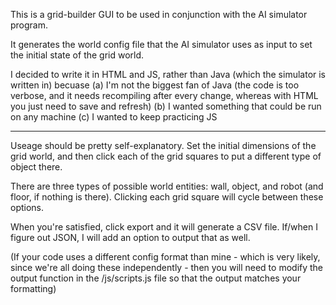 This is a grid-builder GUI to be used in conjunction with the AI simulator program.

It generates the world config file that the AI simulator uses as input to set the initial state of the grid world.

I decided to write it in HTML and JS, rather than Java (which the simulator is written in) becuase 
(a) I'm not the biggest fan of Java (the code is too verbose, and it needs recompiling after every change, whereas with HTML you just need to save and refresh)
(b) I wanted something that could be run on any machine
(c) I wanted to keep practicing JS

---
Useage should be pretty self-explanatory. Set the initial dimensions of the grid world, and then click each of the grid squares to put a different type of object there.

There are three types of possible world entities: wall, object, and robot (and floor, if nothing is there). Clicking each grid square will cycle between these options.

When you're satisfied, click export and it will generate a CSV file. If/when I figure out JSON, I will add an option to output that as well.

(If your code uses a different config format than mine - which is very likely, since we're all doing these independently - then you will need to modify the output function in the /js/scripts.js file so that the output matches your formatting)
